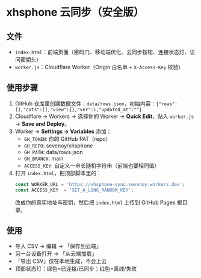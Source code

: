 # xhsphone 云同步（安全版）

## 文件
- `index.html`：前端页面（密码门、移动端优化、云同步按钮、连接状态灯、访问密钥头）
- `worker.js`：Cloudflare Worker（Origin 白名单 + `X-Access-Key` 校验）

## 使用步骤
1. GitHub 仓库里创建数据文件：`data/rows.json`，初始内容：`{"rows":[],"cats":[],"view":{},"ver":1,"updated_at":""}`
2. Cloudflare → Workers → 选择你的 Worker → **Quick Edit**，贴入 `worker.js` → **Save and Deploy**。
3. Worker → **Settings → Variables** 添加：
   - `GH_TOKEN`: 你的 GitHub PAT（repo）
   - `GH_REPO`: sevenoy/xhsphone
   - `GH_PATH`: data/rows.json
   - `GH_BRANCH`: main
   - `ACCESS_KEY`: 自定义一串长随机字符串（前端也要相同值）
4. 打开 `index.html`，把顶部脚本里的：
   ```js
   const WORKER_URL = 'https://xhsphone-sync.sevenoy.workers.dev';
   const ACCESS_KEY  = 'SET_A_LONG_RANDOM_KEY';
   ```
   改成你的真实地址与密钥，然后把 `index.html` 上传到 GitHub Pages 根目录。

## 使用
- 导入 CSV → 编辑 → 「保存到云端」
- 另一台设备打开 → 「从云端加载」
- 「导出 CSV」仅在本地生成，不会上云
- 顶部状态灯：绿色=已连接/已同步；红色=离线/失败
